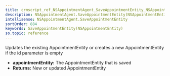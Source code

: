 ```yaml
---
title: crmscript_ref_NSAppointmentAgent_SaveAppointmentEntity_NSAppointmentEntity_p_0
description: NSAppointmentAgent.SaveAppointmentEntity(NSAppointmentEntity p_0)
intellisense: NSAppointmentAgent.SaveAppointmentEntity
sortOrder: 884
keywords: SaveAppointmentEntity(NSAppointmentEntity)
so.topic: reference
---
```



Updates the existing AppointmentEntity or creates a new AppointmentEntity if the id parameter is empty



* **appointmentEntity:** The AppointmentEntity that is saved
* **Returns:** New or updated AppointmentEntity


